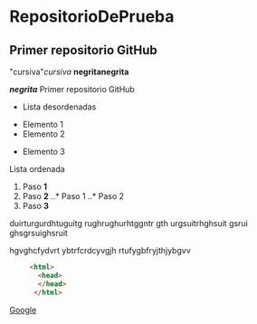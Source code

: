 # RepositorioDePrueba
## Primer repositorio GitHub
"cursiva"_cursiva_
**negrita**__negrita__

_**negrita**_
Primer repositorio GitHub

* Lista desordenadas
+ Elemento 1
+ Elemento 2
* Elemento 3

Lista ordenada
1. Paso **1**
2. Paso **2**
..* Paso 1
..* Paso 2
3. Paso **3**

duirturgurdhtuguitg rughrughurhtggntr gth urgsuitrhghsuit gsrui ghsgrsuighsruit

hgvghcfydvrt  ybtrfcrdcyvgjh rtufygbfryjthjybgvv 

```html
     <html>
       <head>
       </head>
      </html>
  ```    
[Google](http://www.google.com "Titulo opcional")


